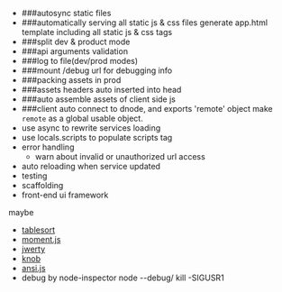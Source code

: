 - ###autosync static files
- ###automatically serving all static js & css files
generate app.html template including all static js & css tags
- ###split dev & product mode
- ###api arguments validation
- ###log to file(dev/prod modes)
- ###mount /debug url for debugging info
- ###packing assets in prod
- ###assets headers auto inserted into head
- ###auto assemble assets of client side js
- ###client auto connect to dnode, and exports 'remote' object
make `remote` as a global usable object.
- use async to rewrite services loading
- use locals.scripts to populate scripts tag
- error handling
  * warn about invalid or unauthorized url access
- auto reloading when service updated
- testing
- scaffolding
- front-end ui framework
  

maybe
- [tablesort](http://tristen.ca/tablesort/demo/)
- [moment.js](http://momentjs.com/)
- [jwerty](http://keithcirkel.co.uk/jwerty/)
- [knob](http://anthonyterrien.com/knob/)
- [ansi.js](https://github.com/TooTallNate/ansi.js)
- debug by node-inspector
  node --debug/ kill -SIGUSR1
